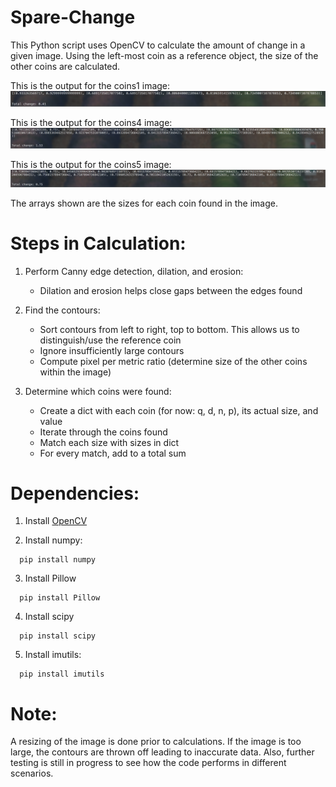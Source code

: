 # Spare-Change
This Python script uses OpenCV to calculate the amount of change in a given image. Using the left-most coin as a reference object, the size of the other coins are calculated.

This is the output for the coins1 image:
![Alt text](/sample_imgs/output1.png?raw=true "Script in Action")

This is the output for the coins4 image:
![Alt text](/sample_imgs/output2.png?raw=true "Script in Action")

This is the output for the coins5 image:
![Alt text](/sample_imgs/output3.png?raw=true "Script in Action")

The arrays shown are the sizes for each coin found in the image.


# Steps in Calculation:
  1. Perform Canny edge detection, dilation, and erosion:
      * Dilation and erosion helps close gaps between the edges found
      
  2. Find the contours:
      * Sort contours from left to right, top to bottom. This allows us to distinguish/use the reference coin
      * Ignore insufficiently large contours
      * Compute pixel per metric ratio (determine size of the other coins within the image)
      
  3. Determine which coins were found:
      * Create a dict with each coin (for now: q, d, n, p), its actual size, and value
      * Iterate through the coins found
      * Match each size with sizes in dict
      * For every match, add to a total sum

# Dependencies:
  1. Install [OpenCV](http://www.pyimagesearch.com/2016/10/24/ubuntu-16-04-how-to-install-opencv/)
      
  2. Install numpy:
  
  ```
    pip install numpy
  ```  
  3. Install Pillow
  
  ```
    pip install Pillow
  ```
  4. Install scipy
  
  ```
    pip install scipy
  ```  
  5. Install imutils:
  
  ```
    pip install imutils
  ```
  
# Note:
A resizing of the image is done prior to calculations. If the image is too large, the contours are thrown off leading to  inaccurate data. Also, further testing is still in progress to see how the code performs in different scenarios.
